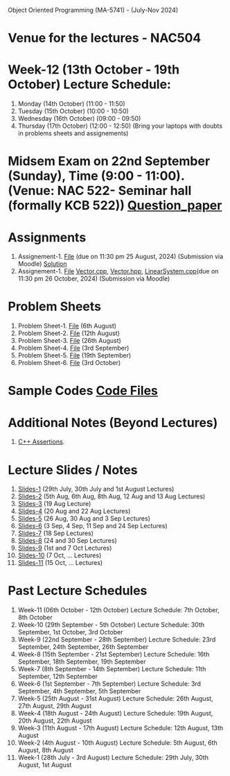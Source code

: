 Object Oriented Programming (MA-5741) - (July-Nov 2024)
# Venue for the lectures - NAC504

# Week-12 (13th October - 19th October) Lecture Schedule:
1. Monday (14th October) (11:00 - 11:50) 
2. Tuesday (15th October) (10:00 - 10:50)
3. Wednesday (16th October) (09:00 - 09:50)
4. Thursday (17th October) (12:00 - 12:50) (Bring your laptops with doubts in problems sheets and assignements)


# Midsem Exam on 22nd September (Sunday), Time (9:00 - 11:00). (Venue: NAC 522- Seminar hall (formally KCB 522)) [Question_paper](OOP_August_2024/midterm.pdf)

# Assignments
1. Assignement-1. [File](OOP_August_2024/assignement_1.pdf) (due on 11:30 pm 25 August, 2024) (Submission via Moodle) [Solution](ex_Codes/assngmnt-1_sol.cpp)
2. Assignement-1. [File](OOP_August_2024/assignement_2.pdf) [Vector.cpp](OOP_August_2024/Vector.cpp), [Vector.hpp](OOP_August_2024/Vector.hpp), [LinearSystem.cpp](OOP_August_2024/LinearSystem.cpp)(due on 11:30 pm 26 October, 2024) (Submission via Moodle) 

# Problem Sheets
1. Problem Sheet-1. [File](OOP_August_2024/problem_sheet-1.pdf) (6th August)
2. Problem Sheet-2. [File](OOP_August_2024/problem_sheet-2.pdf) (12th August)
3. Problem Sheet-3. [File](OOP_August_2024/problem_sheet-3.pdf) (26th August)
4. Problem Sheet-4. [File](OOP_August_2024/problem_sheet-4.pdf) (3rd September)
5. Problem Sheet-5. [File](OOP_August_2024/problem_sheet-5.pdf) (19th September)
6. Problem Sheet-6. [File](OOP_August_2024/problem_sheet-6.pdf) (3rd October)

# Sample Codes [Code Files](example-codes.md)

# Additional Notes (Beyond Lectures)
1. [C++ Assertions](OOP_August_2024/assertions.pdf). 
   
# Lecture Slides / Notes
1. [Slides-1](OOP_August_2024/Slides-1.pdf) (29th July, 30th July and 1st August Lectures)
2. [Slides-2](OOP_August_2024/Slides-2.pdf) (5th Aug, 6th Aug, 8th Aug, 12 Aug and 13 Aug Lectures)
3. [Slides-3](OOP_August_2024/Slides-3.pdf) (19 Aug Lecture)
4. [Slides-4](OOP_August_2024/Slides-4.pdf) (20 Aug and 22 Aug Lectures)
5. [Slides-5](OOP_August_2024/Slides-5.pdf) (26 Aug, 30 Aug and 3 Sep Lectures)
6. [Slides-6](OOP_August_2024/Slides-6.pdf) (3 Sep, 4 Sep, 11 Sep and 24 Sep Lectures)
7. [Slides-7](OOP_August_2024/Slides-7.pdf) (18 Sep Lectures)
8. [Slides-8](OOP_August_2024/Slides-8.pdf) (24 and 30 Sep Lectures)
9. [Slides-9](OOP_August_2024/Slides-9.pdf) (1st and 7 Oct Lectures)
10. [Slides-10](OOP_August_2024/Slides-10.pdf) (7 Oct, ... Lectures)
11. [Slides-11](OOP_August_2024/Slides-11.pdf) (15 Oct, ... Lectures)


# Past Lecture Schedules

1. Week-11 (06th October - 12th October) Lecture Schedule: 7th October, 8th October
2. Week-10 (29th September - 5th October) Lecture Schedule: 30th September, 1st October, 3rd October
3. Week-9 (22nd September - 28th September) Lecture Schedule: 23rd September, 24th September, 26th September
4. Week-8 (15th September - 21st September) Lecture Schedule: 16th September, 18th September, 19th September
5. Week-7 (8th September - 14th September) Lecture Schedule: 11th September, 12th September
6. Week-6 (1st September - 7th September) Lecture Schedule: 3rd September, 4th September, 5th September
7. Week-5 (25th August - 31st August) Lecture Schedule: 26th August, 27th August, 29th August
8. Week-4 (18th August - 24th August) Lecture Schedule: 19th August, 20th August, 22th August
9. Week-3 (11th August - 17th August) Lecture Schedule: 12th August, 13th August
10. Week-2 (4th August - 10th August) Lecture Schedule: 5th August, 6th August, 8th August
11. Week-1 (28th July - 3rd August) Lecture Schedule: 29th July, 30th August, 1st August
